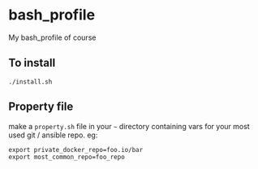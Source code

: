 # bash_profile #
My bash_profile of course
## To install ##
```
./install.sh
```
## Property file ##
make a `property.sh` file in your `~` directory containing vars for your most used git / ansible repo. eg:
```
export private_docker_repo=foo.io/bar
export most_common_repo=foo_repo
```